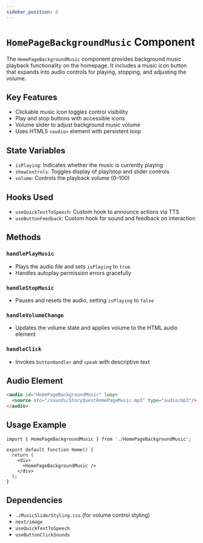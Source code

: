 ```yaml
---
sidebar_position: 8
---
```


# `HomePageBackgroundMusic` Component
The `HomePageBackgroundMusic` component provides background music playback functionality on the homepage. It includes a music icon button that expands into audio controls for playing, stopping, and adjusting the volume.

## Key Features

- Clickable music icon toggles control visibility
- Play and stop buttons with accessible icons
- Volume slider to adjust background music volume
- Uses HTML5 `<audio>` element with persistent loop

## State Variables

- `isPlaying`: Indicates whether the music is currently playing
- `showControls`: Toggles display of play/stop and slider controls
- `volume`: Controls the playback volume (0–100)

## Hooks Used

- `useQuickTextToSpeech`: Custom hook to announce actions via TTS
- `useButtonFeedback`: Custom hook for sound and feedback on interaction

## Methods

### `handlePlayMusic`
- Plays the audio file and sets `isPlaying` to `true`
- Handles autoplay permission errors gracefully

### `handleStopMusic`
- Pauses and resets the audio, setting `isPlaying` to `false`

### `handleVolumeChange`
- Updates the volume state and applies volume to the HTML audio element

### `handleClick`
- Invokes `buttonHandler` and `speak` with descriptive text

## Audio Element

```html
<audio id="HomePageBackgroundMusic" loop>
  <source src="/sounds/StoryQuestHomePageMusic.mp3" type="audio/mp3"/>
</audio>
```

## Usage Example

```tsx
import { HomePageBackgroundMusic } from './HomePageBackgroundMusic';

export default function Home() {
  return (
    <div>
      <HomePageBackgroundMusic />
    </div>
  );
}
```

## Dependencies

- `./MusicSliderStyling.css` (for volume control styling)
- `next/image`
- `useQuickTextToSpeech`
- `useButtonClickSounds`

